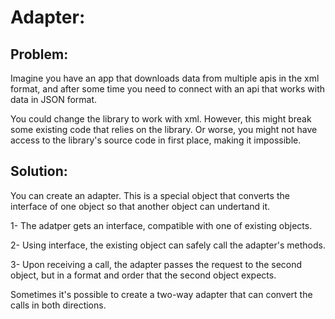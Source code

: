 <h1>Adapter:</h1>

<h2>Problem:</h2>

Imagine you have an app that downloads data from multiple apis in the xml format, and after some time you need to connect with an api that works with data in JSON format.

You could change the library to work with xml. However, this might break some existing code that relies on the library. Or worse, you might not have access to the library's source code in first place, making it impossible.

<h2>Solution:</h2>

You can create an adapter. This is a special object that converts the interface of one object so that another object can undertand it.

1- The adatper gets an interface, compatible with one of existing objects.

2- Using interface, the existing object can safely call the adapter's methods.

3- Upon receiving a call, the adapter passes the request to the second object, but in a format and order that the second object expects.

Sometimes it's possible to create a two-way adapter that can convert the calls in both directions.

